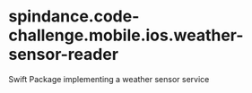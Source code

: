 # spindance.code-challenge.mobile.ios.weather-sensor-reader
Swift Package implementing a weather sensor service
